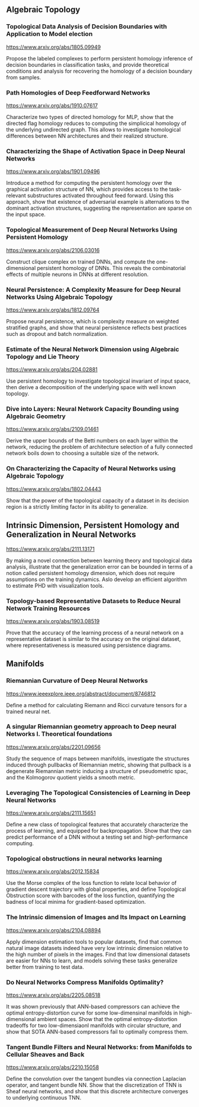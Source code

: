 ## Algebraic Topology

### Topological Data Analysis of Decision Boundaries with Application to Model election

<https://www.arxiv.org/abs/1805.09949>

Propose the labeled complexes to perform persistent homology inference of decision boundaries in classification tasks, and provide theoretical conditions and analysis for recovering the homology of a decision boundary from samples.

### Path Homologies of Deep Feedforward Networks

<https://www.arxiv.org/abs/1910.07617>

Characterize two types of directed homology for MLP, show that the directed flag homology reduces to computing the simplicical homology of the underlying undirected graph. This allows to investigate homological differences between NN architectures and their realized structure.

### Characterizing the Shape of Activation Space in Deep Neural Networks

<https://www.arxiv.org/abs/1901.09496>

Introduce a method for computing the persistent homology over the graphical activation structure of NN, which provides access to the task-relevant substructures activated throughout feed forward. Using this approach, show that existence of adversarial example is alternations to the dominant activation structures, suggesting the representation are sparse on the input space.

### Topological Measurement of Deep Neural Networks Using Persistent Homology

<https://www.arxiv.org/abs/2106.03016>

Construct clique complex on trained DNNs, and compute the one-dimensional persistent homology of DNNs. This reveals the combinatorial effects of multiple neurons in DNNs at different resolution.

### Neural Persistence: A Complexity Measure for Deep Neural Networks Using Algebraic Topology

<https://www.arxiv.org/abs/1812.09764>

Propose neural persistence, which is complexity measure on weighted stratified graphs, and show that neural persistence reflects best practices such as dropout and batch normalization.

### Estimate of the Neural Network Dimension using Algebraic Topology and Lie Theory

<https://www.arxiv.org/abs/204.02881>

Use persistent homology to investigate topological invariant of input space, then derive a decomposition of the underlying space with well known topology.

### Dive into Layers: Neural Network Capacity Bounding using Algebraic Geometry

<https://www.arxiv.org/abs/2109.01461>

Derive the upper bounds of the Betti numbers on each layer within the network, reducing the problem of architecture selection of a fully connected network boils down to choosing a suitable size of the network.

### On Characterizing the Capacity of Neural Networks using Algebraic Topology

<https://www.arxiv.org/abs/1802.04443>

Show that the power of the topological capacity of a dataset in its decision region is a strictly limiting factor in its ability to generalize. 

## Intrinsic Dimension, Persistent Homology and Generalization in Neural Networks

<https://www.arxiv.org/abs/2111.13171>

By making a novel connection between learning theory and topological data analysis, illustrate that the generalization error can be bounded in terms of a notion called persistent homology dimension, which does not require assumptions on the training dynamics. Aslo develop an efficient algorithm to estimate PHD with visualization tools.

### Topology-based Representative Datasets to Reduce Neural Network Training Resources

<https://www.arxiv.org/abs/1903.08519>

Prove that the accuracy of the learning process of a neural network on a representative dataset is similar to the accuracy on the original dataset, where representativeness is measured using persistence diagrams.

## Manifolds

### Riemannian Curvature of Deep Neural Networks

<https://www.ieeexplore.ieee.org/abstract/document/8746812>

Define a method for calculating Riemann and Ricci curvature tensors for a trained neural net. 

### A singular Riemannian geometry approach to Deep neural Networks I. Theoretical foundations

<https://www.arxiv.org/abs/2201.09656>

Study the sequence of maps between manifolds, investigate the structures induced through pullbacks of Riemannian metric, showing that pullback is a degenerate Riemannian metric inducing a structure of pseudometric spac, and the Kolmogorov quotient yields a smooth metric.

### Leveraging The Topological Consistencies of Learning in Deep Neural Networks

<https://www.arxiv.org/abs/2111.15651>

Define a new class of topological features that accurately characterize the process of learning, and equipped for backpropagation. Show that they can predict performance of a DNN without a testing set and high-performance computing.

### Topological obstructions in neural networks learning

<https://www.arxiv.org/abs/2012.15834>

Use the Morse complex of the loss function to relate local behavior of gradient descent trajectory with global properties, and define Topological Obstruction score with barcodes of the loss function, quantifying the badness of local minima for gradient-based optimization.

### The Intrinsic dimension of Images and Its Impact on Learning

<https://www.arxiv.org/abs/2104.08894>

Apply dimension estimation tools to popular datasets, find that common natural image datasets indeed have very low intrinsic dimension relative to the high number of pixels in the images. Find that low dimensional datasets are easier for NNs to learn, and models solving these tasks generalize better from training to test data.

### Do Neural Networks Compress Manifolds Optimality?

<https://www.arxiv.org/abs/2205.08518>

It was shown previously that ANN-based compressors can achieve the optimal entropy-distortion curve for some low-dimensinal manifolds in high-dimensional ambient spaces. Show that the optimal entropy-distortion tradeoffs for two low-dimensiaonl manifolds with circular structure, and show that SOTA ANN-based compressors fail to optimally compress them.

### Tangent Bundle Filters and Neural Networks: from Manifolds to Cellular Sheaves and Back

<https://www.arxiv.org/abs/2210.15058>

Define the convolution over the tangent bundles via connection Laplacian operator, and tangent bundle NN. Show that the discretization of TNN is Sheaf neural networks, and show that this discrete architecture converges to underlying continuous TNN.